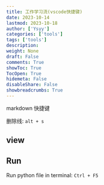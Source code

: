 ```yaml
---
title: 工作学习流(vscode快捷键)
date: 2023-10-14
lastmod: 2023-10-18
author: ['Ysyy']
categories: ['tools']
tags: ['tools']
description: 
weight: None
draft: False
comments: True
showToc: True
TocOpen: True
hidemeta: False
disableShare: False
showbreadcrumbs: True
---
```

markdown 快捷键

删除线: `alt + s`

## view

## Run

Run python file in terminal: `Ctrl + F5`